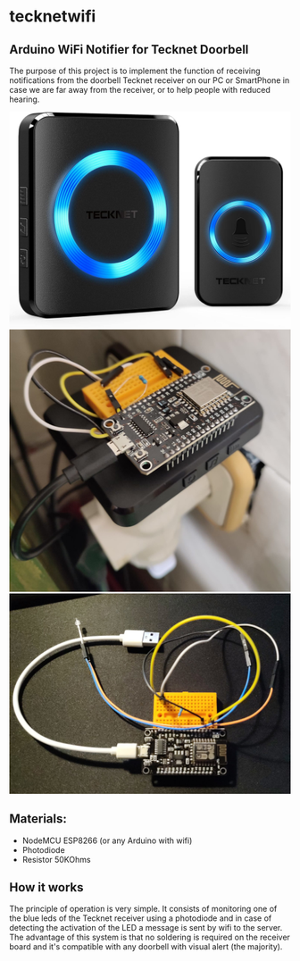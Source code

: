 # tecknetwifi
## Arduino WiFi Notifier for Tecknet Doorbell

The purpose of this project is to implement the function of receiving notifications from the doorbell Tecknet receiver on our PC or SmartPhone in case we are far away from the receiver, or to help people with reduced hearing.

![Alt text](images/tecknet.jpg?raw=true)
![Alt text](images/tecknet1.jpg?raw=true)
![Alt text](images/tecknet2.jpg?raw=true)

## Materials:
- NodeMCU ESP8266 (or any Arduino with wifi)
- Photodiode
- Resistor 50KOhms

## How it works
The principle of operation is very simple. It consists of monitoring one of the blue leds of the Tecknet receiver using a photodiode and in case of detecting the activation of the LED a message is sent by wifi to the server. The advantage of this system is that no soldering is required on the receiver board and it's compatible with any doorbell with visual alert (the majority).
